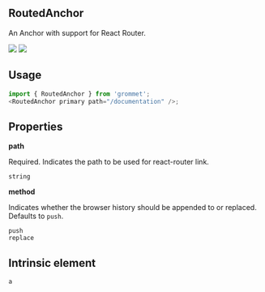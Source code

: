 ## RoutedAnchor

An Anchor with support for React Router.

[![](https://cdn-images-1.medium.com/fit/c/120/120/1*TD1P0HtIH9zF0UEH28zYtw.png)](https://storybook.grommet.io/?selectedKind=Controls-RoutedAnchor&full=0&stories=1&panelRight=0) [![](https://codesandbox.io/static/img/play-codesandbox.svg)](https://codesandbox.io/s/github/grommet/grommet-sandbox?initialpath=/routedanchor&module=%2Fsrc%2FRoutedAnchor.js)

## Usage

```javascript
import { RoutedAnchor } from 'grommet';
<RoutedAnchor primary path="/documentation" />;
```

## Properties

**path**

Required. Indicates the path to be used for react-router link.

```
string
```

**method**

Indicates whether the browser history should be appended to or
replaced. Defaults to `push`.

```
push
replace
```

## Intrinsic element

```
a
```
